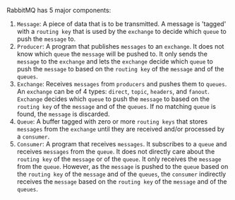 RabbitMQ has 5 major components:
1. `Message`: A piece of data that is to be transmitted. A message is 'tagged' with a `routing key` that is used by the `exchange` to decide which `queue` to push the `message` to.
2. `Producer`: A program that publishes `messages` to an `exchange`. It does not know which `queue` the `message` will be pushed to. It only sends the `message` to the `exchange` and lets the `exchange` decide which `queue` to push the `message` to based on the `routing key` of the `message` and of the `queues`.
3. `Exchange`: Receives `messages` from `producers` and pushes them to `queues`. An `exchange` can be of 4 types: `direct`, `topic`, `headers`, and `fanout`. `Exchange` decides which `queue` to push the `message` to based on the `routing key` of the `message` and of the `queues`. If no matching `queue` is found, the `message` is discarded.
4. `Queue`: A buffer tagged with zero or more `routing keys` that stores `messages` from the `exchange` until they are received and/or processed by a `consumer`.
5. `Consumer`: A program that receives `messages`. It subscribes to a `queue` and receives `messages` from the `queue`. It does not directly care about the `routing key` of the `message` or of the `queue`. It only receives the `message` from the `queue`. However, as the `message` is pushed to the `queue` based on the `routing key` of the `message` and of the `queues`, the `consumer` indirectly receives the `message` based on the `routing key` of the `message` and of the `queues`.
